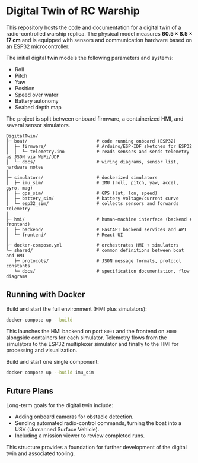 # Digital Twin of RC Warship

This repository hosts the code and documentation for a digital twin of a radio-controlled warship replica.
The physical model measures **60.5 × 8.5 × 17 cm** and is equipped with sensors and communication hardware based on an ESP32 microcontroller.

The initial digital twin models the following parameters and systems:

- Roll
- Pitch
- Yaw
- Position
- Speed over water
- Battery autonomy
- Seabed depth map

The project is split between onboard firmware, a containerized HMI, and several sensor simulators.

```text
DigitalTwin/
├─ boat/                          # code running onboard (ESP32)
│  ├─ firmware/                   # Arduino/ESP-IDF sketches for ESP32
│  │  └─ telemetry.ino            # reads sensors and sends telemetry as JSON via WiFi/UDP
│  └─ docs/                       # wiring diagrams, sensor list, hardware notes
│
├─ simulators/                    # dockerized simulators
│  ├─ imu_sim/                    # IMU (roll, pitch, yaw, accel, gyro, mag)
│  ├─ gps_sim/                    # GPS (lat, lon, speed)
│  ├─ battery_sim/                # battery voltage/current curve
│  └─ esp32_sim/                  # collects sensors and forwards telemetry
│
├─ hmi/                           # human–machine interface (backend + frontend)
│  ├─ backend/                    # FastAPI backend services and API
│  └─ frontend/                   # React UI
│
├─ docker-compose.yml             # orchestrates HMI + simulators
└─ shared/                        # common definitions between boat and HMI
   ├─ protocols/                  # JSON message formats, protocol constants
   └─ docs/                       # specification documentation, flow diagrams
```

## Running with Docker

Build and start the full environment (HMI plus simulators):

```bash
docker-compose up --build
```

This launches the HMI backend on port `8001` and the frontend on `3000` alongside containers for each simulator. Telemetry flows from the simulators to the ESP32 multiplexer simulator and finally to the HMI for processing and visualization.

Build and start one single component:
```bash
docker compose up --build imu_sim
```



## Future Plans

Long-term goals for the digital twin include:

- Adding onboard cameras for obstacle detection.
- Sending automated radio-control commands, turning the boat into a USV (Unmanned Surface Vehicle).
- Including a mission viewer to review completed runs.

This structure provides a foundation for further development of the digital twin and associated tooling.
